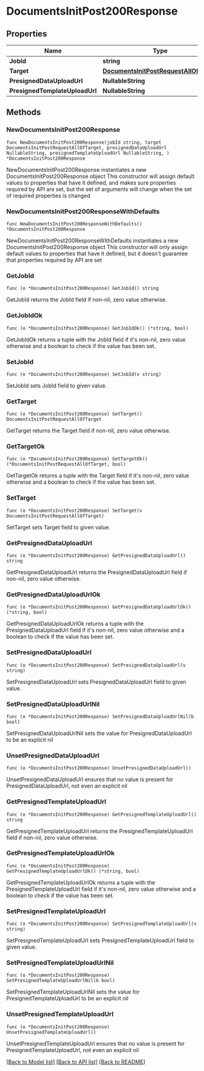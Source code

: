 # DocumentsInitPost200Response

## Properties

Name | Type | Description | Notes
------------ | ------------- | ------------- | -------------
**JobId** | **string** |  | 
**Target** | [**DocumentsInitPostRequestAllOfTarget**](DocumentsInitPostRequestAllOfTarget.md) |  | 
**PresignedDataUploadUrl** | **NullableString** |  | 
**PresignedTemplateUploadUrl** | **NullableString** |  | 

## Methods

### NewDocumentsInitPost200Response

`func NewDocumentsInitPost200Response(jobId string, target DocumentsInitPostRequestAllOfTarget, presignedDataUploadUrl NullableString, presignedTemplateUploadUrl NullableString, ) *DocumentsInitPost200Response`

NewDocumentsInitPost200Response instantiates a new DocumentsInitPost200Response object
This constructor will assign default values to properties that have it defined,
and makes sure properties required by API are set, but the set of arguments
will change when the set of required properties is changed

### NewDocumentsInitPost200ResponseWithDefaults

`func NewDocumentsInitPost200ResponseWithDefaults() *DocumentsInitPost200Response`

NewDocumentsInitPost200ResponseWithDefaults instantiates a new DocumentsInitPost200Response object
This constructor will only assign default values to properties that have it defined,
but it doesn't guarantee that properties required by API are set

### GetJobId

`func (o *DocumentsInitPost200Response) GetJobId() string`

GetJobId returns the JobId field if non-nil, zero value otherwise.

### GetJobIdOk

`func (o *DocumentsInitPost200Response) GetJobIdOk() (*string, bool)`

GetJobIdOk returns a tuple with the JobId field if it's non-nil, zero value otherwise
and a boolean to check if the value has been set.

### SetJobId

`func (o *DocumentsInitPost200Response) SetJobId(v string)`

SetJobId sets JobId field to given value.


### GetTarget

`func (o *DocumentsInitPost200Response) GetTarget() DocumentsInitPostRequestAllOfTarget`

GetTarget returns the Target field if non-nil, zero value otherwise.

### GetTargetOk

`func (o *DocumentsInitPost200Response) GetTargetOk() (*DocumentsInitPostRequestAllOfTarget, bool)`

GetTargetOk returns a tuple with the Target field if it's non-nil, zero value otherwise
and a boolean to check if the value has been set.

### SetTarget

`func (o *DocumentsInitPost200Response) SetTarget(v DocumentsInitPostRequestAllOfTarget)`

SetTarget sets Target field to given value.


### GetPresignedDataUploadUrl

`func (o *DocumentsInitPost200Response) GetPresignedDataUploadUrl() string`

GetPresignedDataUploadUrl returns the PresignedDataUploadUrl field if non-nil, zero value otherwise.

### GetPresignedDataUploadUrlOk

`func (o *DocumentsInitPost200Response) GetPresignedDataUploadUrlOk() (*string, bool)`

GetPresignedDataUploadUrlOk returns a tuple with the PresignedDataUploadUrl field if it's non-nil, zero value otherwise
and a boolean to check if the value has been set.

### SetPresignedDataUploadUrl

`func (o *DocumentsInitPost200Response) SetPresignedDataUploadUrl(v string)`

SetPresignedDataUploadUrl sets PresignedDataUploadUrl field to given value.


### SetPresignedDataUploadUrlNil

`func (o *DocumentsInitPost200Response) SetPresignedDataUploadUrlNil(b bool)`

 SetPresignedDataUploadUrlNil sets the value for PresignedDataUploadUrl to be an explicit nil

### UnsetPresignedDataUploadUrl
`func (o *DocumentsInitPost200Response) UnsetPresignedDataUploadUrl()`

UnsetPresignedDataUploadUrl ensures that no value is present for PresignedDataUploadUrl, not even an explicit nil
### GetPresignedTemplateUploadUrl

`func (o *DocumentsInitPost200Response) GetPresignedTemplateUploadUrl() string`

GetPresignedTemplateUploadUrl returns the PresignedTemplateUploadUrl field if non-nil, zero value otherwise.

### GetPresignedTemplateUploadUrlOk

`func (o *DocumentsInitPost200Response) GetPresignedTemplateUploadUrlOk() (*string, bool)`

GetPresignedTemplateUploadUrlOk returns a tuple with the PresignedTemplateUploadUrl field if it's non-nil, zero value otherwise
and a boolean to check if the value has been set.

### SetPresignedTemplateUploadUrl

`func (o *DocumentsInitPost200Response) SetPresignedTemplateUploadUrl(v string)`

SetPresignedTemplateUploadUrl sets PresignedTemplateUploadUrl field to given value.


### SetPresignedTemplateUploadUrlNil

`func (o *DocumentsInitPost200Response) SetPresignedTemplateUploadUrlNil(b bool)`

 SetPresignedTemplateUploadUrlNil sets the value for PresignedTemplateUploadUrl to be an explicit nil

### UnsetPresignedTemplateUploadUrl
`func (o *DocumentsInitPost200Response) UnsetPresignedTemplateUploadUrl()`

UnsetPresignedTemplateUploadUrl ensures that no value is present for PresignedTemplateUploadUrl, not even an explicit nil

[[Back to Model list]](../README.md#documentation-for-models) [[Back to API list]](../README.md#documentation-for-api-endpoints) [[Back to README]](../README.md)



